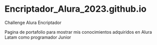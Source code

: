 # Encriptador_Alura_2023.github.io
Challenge Alura Encriptador

Pagina de portafolio para mostrar mis conocimientos adquiridos en Alura Latam como programador Junior
